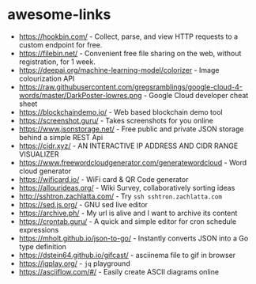 # awesome-links

- https://hookbin.com/ - Collect, parse, and view HTTP requests to a custom endpoint for free.
- https://filebin.net/ - Convenient free file sharing on the web, without registration, for 1 week.
- https://deepai.org/machine-learning-model/colorizer - Image colourization API
- https://raw.githubusercontent.com/gregsramblings/google-cloud-4-words/master/DarkPoster-lowres.png - Google Cloud developer cheat sheet
- https://blockchaindemo.io/ - Web based blockchain demo tool
- https://screenshot.guru/ - Takes screenshots for you online
- https://www.jsonstorage.net/ - Free public and private JSON storage behind a simple REST Api
- https://cidr.xyz/ - AN INTERACTIVE IP ADDRESS AND CIDR RANGE VISUALIZER
- https://www.freewordcloudgenerator.com/generatewordcloud - Word cloud generator
- https://wificard.io/ - WiFi card & QR Code generator
- https://allourideas.org/ - Wiki Survey, collaboratively sorting ideas
- http://sshtron.zachlatta.com/ - Try `ssh sshtron.zachlatta.com`
- https://sed.js.org/ - GNU sed live editor
- https://archive.ph/ - My url is alive and I want to archive its content
- https://crontab.guru/ - A quick and simple editor for cron schedule expressions
- https://mholt.github.io/json-to-go/ - Instantly converts JSON into a Go type definition
- https://dstein64.github.io/gifcast/ - asciinema file to gif in browser
- https://jqplay.org/ - `jq` playground
- https://asciiflow.com/#/ - Easily create ASCII diagrams online
